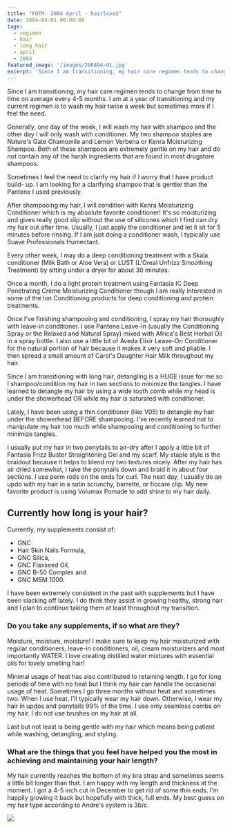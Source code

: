 ```yaml
---
title: "FOTM: 2004 April - hairlove2"
date: 2004-04-01 00:00:00
tags:
  - regimen
  - hair
  - long hair
  - april
  - 2004
featured_image: '/images/200404-01.jpg'
excerpt: 'Since I am transitioning, my hair care regimen tends to change from time to time on average every 4-5 months. I am at a year of transitioning and my current regimen is to wash my hair twice a week but sometimes more if I feel the need.'
---
```

Since I am transitioning, my hair care regimen tends to change from time to time on average every 4-5 months. I am at a year of transitioning and my current regimen is to wash my hair twice a week but sometimes more if I feel the need.

Generally, one day of the week, I will wash my hair with shampoo and the other day I will only wash with conditioner. My two shampoo staples are Nature's Gate Chamomile and Lemon Verbena or Kenra Moisturizing Shampoo. Both of these shampoos are extremely gentle on my hair and do not contain any of the harsh ingredients that are found in most drugstore shampoos.

Sometimes I feel the need to clarify my hair if I worry that I have product build- up. I am looking for a clarifying shampoo that is gentler than the Pantene I used previously.

After shampooing my hair, I will condition with Kenra Moisturizing Conditioner which is my absolute favorite conditioner! It's so moisturizing and gives really good slip without the use of silicones which I find can dry my hair out after time. Usually, I just apply the conditioner and let it sit for 5 minutes before rinsing. If I am just doing a conditioner wash, I typically use Suave Professionals Humectant.

Every other week, I may do a deep conditioning treatment with a Skala conditioner (Milk Bath or Aloe Vera) or LUST (L'Oreal Unfrizz Smoothing Treatment) by sitting under a dryer for about 30 minutes.

Once a month, I do a light protein treatment using Fantasia IC Deep Penetrating Crème Moisturizing Conditioner though I am really interested in some of the Ion Conditioning products for deep conditioning and protein treatments.

Once I've finishing shampooing and conditioning, I spray my hair thoroughly with leave-in conditioner. I use Pantene Leave-In (usually the Conditioning Spray or the Relaxed and Natural Spray) mixed with Africa's Best Herbal Oil in a spray bottle. I also use a little bit of Aveda Elixir Leave-On Conditioner for the natural portion of hair because it makes it very soft and pliable. I then spread a small amount of Carol's Daughter Hair Milk throughout my hair.

Since I am transitioning with long hair, detangling is a HUGE issue for me so I shampoo/condition my hair in two sections to minimize the tangles. I have learned to detangle my hair by using a wide tooth comb while my head is under the showerhead OR while my hair is saturated with conditioner.

Lately, I have been using a thin conditioner (like V05) to detangle my hair under the showerhead BEFORE shampooing. I've recently learned not to manipulate my hair too much while shampooing and conditioning to further minimize tangles.

I usually put my hair in two ponytails to air-dry after I apply a little bit of Fantasia Frizz Buster Straightening Gel and my scarf. My staple style is the braidout because it helps to blend my two textures nicely. After my hair has air dried somewhat, I take the ponytails down and braid it in about four sections. I use perm rods on the ends for curl. The next day, I usually do an updo with my hair in a satin scrunchy, barrette, or ficcare clip. My new favorite product is using Volumax Pomade to add shine to my hair daily.

## Currently how long is your hair?

Currently, my supplements consist of:
* GNC
* Hair Skin Nails Formula,
* GNC Silica,
* GNC Flaxseed Oil,
* GNC B-50 Complex and
* GNC MSM 1000.

I have been extremely consistent in the past with supplements but I have been slacking off lately. I do think they assist in growing healthy, strong hair and I plan to continue taking them at least throughout my transition.

### Do you take any supplements, if so what are they?

Moisture, moisture, moisture! I make sure to keep my hair moisturized with regular conditioners, leave-in conditioners, oil, cream moisturizers and most importantly WATER. I love creating distilled water mixtures with essential oils for lovely smelling hair!

Minimal usage of heat has also contributed to retaining length. I go for long periods of time with no heat but I think my hair can handle the occasional usage of heat. Sometimes I go three months without heat and sometimes two. When I use heat, I'll typically wear my hair down. Otherwise, I wear my hair in updos and ponytails 99% of the time. I use only seamless combs on my hair. I do not use brushes on my hair at all.

Last but not least is being gentle with my hair which means being patient while washing, detangling, and styling. 

### What are the things that you feel have helped you the most in achieving and maintaining your hair length?

My hair currently reaches the bottom of my bra strap and sometimes seems a little bit longer than that. I am happy with my length and thickness at the moment. I got a 4-5 inch cut in December to get rid of some thin ends. I'm happily growing it back but hopefully with thick, full ends. My best guess on my hair type according to Andre's system is 3b/c.

![](/images/200200404-01.jpg)


